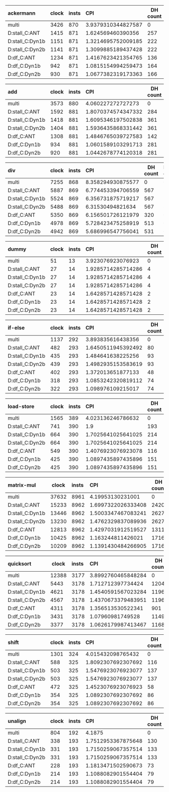 
| ackermann  | clock | insts | CPI | DH count | DH cycles | CH count | CH cycles |
|:------------------|-------|:------|:----|----------|:----------|:---------|:----------|
| multi | 3426 | 870 | 3.9379310344827587 | 0 | 0 | 0 | 0 |
| D:stall_C:ANT | 1415 | 871 | 1.624569460390356 | 257 | 344 | 181 | 362 |
| D:stall_C:Dyn1b | 1151 | 871 | 1.3214695752009185 | 222 | 309 | 35 | 70 |
| D:stall_C:Dyn2b | 1141 | 871 | 1.3099885189437428 | 222 | 309 | 29 | 58 |
| D:df_C:ANT | 1234 | 871 | 1.4167623421354765 | 136 | 0 | 181 | 362 |
| D:df_C:Dyn1b | 942 | 871 | 1.0815154994259473 | 164 | 0 | 35 | 70 |
| D:df_C:Dyn2b | 930 | 871 | 1.0677382319173363 | 166 | 0 | 29 | 58 |

| add  | clock | insts | CPI | DH count | DH cycles | CH count | CH cycles |
|:------------------|-------|:------|:----|----------|:----------|:---------|:----------|
| multi | 3573 | 880 | 4.060227272727273 | 0 | 0 | 0 | 0 |
| D:stall_C:ANT | 1592 | 881 | 1.8070374574347332 | 284 | 426 | 213 | 426 |
| D:stall_C:Dyn1b | 1418 | 881 | 1.6095346197502838 | 361 | 503 | 88 | 176 |
| D:stall_C:Dyn2b | 1404 | 881 | 1.5936435868331442 | 361 | 503 | 81 | 162 |
| D:df_C:ANT | 1308 | 881 | 1.4846765039727583 | 142 | 0 | 213 | 426 |
| D:df_C:Dyn1b | 934 | 881 | 1.0601589103291713 | 281 | 0 | 26 | 52 |
| D:df_C:Dyn2b | 920 | 881 | 1.0442678774120318 | 281 | 0 | 19 | 38 |

| div  | clock | insts | CPI | DH count | DH cycles | CH count | CH cycles |
|:------------------|-------|:------|:----|----------|:----------|:---------|:----------|
| multi | 7255 | 868 | 8.358294930875577 | 0 | 0 | 0 | 0 |
| D:stall_C:ANT | 5887 | 869 | 6.774453394706559 | 567 | 824 | 240 | 480 |
| D:stall_C:Dyn1b | 5524 | 869 | 6.356731875719217 | 567 | 824 | 54 | 108 |
| D:stall_C:Dyn2b | 5488 | 869 | 6.31530494821634 | 567 | 824 | 36 | 72 |
| D:df_C:ANT | 5350 | 869 | 6.156501726121979 | 320 | 0 | 240 | 480 |
| D:df_C:Dyn1b | 4978 | 869 | 5.728423475258919 | 513 | 0 | 54 | 108 |
| D:df_C:Dyn2b | 4942 | 869 | 5.686996547756041 | 531 | 0 | 36 | 72 |

| dummy  | clock | insts | CPI | DH count | DH cycles | CH count | CH cycles |
|:------------------|-------|:------|:----|----------|:----------|:---------|:----------|
| multi | 51 | 13 | 3.923076923076923 | 0 | 0 | 0 | 0 |
| D:stall_C:ANT | 27 | 14 | 1.9285714285714286 | 4 | 6 | 4 | 8 |
| D:stall_C:Dyn1b | 27 | 14 | 1.9285714285714286 | 4 | 6 | 4 | 8 |
| D:stall_C:Dyn2b | 27 | 14 | 1.9285714285714286 | 4 | 6 | 4 | 8 |
| D:df_C:ANT | 23 | 14 | 1.6428571428571428 | 2 | 0 | 4 | 8 |
| D:df_C:Dyn1b | 23 | 14 | 1.6428571428571428 | 2 | 0 | 4 | 8 |
| D:df_C:Dyn2b | 23 | 14 | 1.6428571428571428 | 2 | 0 | 4 | 8 |

| if-else  | clock | insts | CPI | DH count | DH cycles | CH count | CH cycles |
|:------------------|-------|:------|:----|----------|:----------|:---------|:----------|
| multi | 1137 | 292 | 3.893835616438356 | 0 | 0 | 0 | 0 |
| D:stall_C:ANT | 482 | 293 | 1.6450511945392492 | 80 | 113 | 54 | 108 |
| D:stall_C:Dyn1b | 435 | 293 | 1.484641638225256 | 93 | 126 | 24 | 48 |
| D:stall_C:Dyn2b | 439 | 293 | 1.4982935153583619 | 93 | 126 | 26 | 52 |
| D:df_C:ANT | 402 | 293 | 1.372013651877133 | 48 | 0 | 54 | 108 |
| D:df_C:Dyn1b | 318 | 293 | 1.0853242320819112 | 74 | 0 | 12 | 24 |
| D:df_C:Dyn2b | 322 | 293 | 1.098976109215017 | 74 | 0 | 14 | 28 |

| load-store  | clock | insts | CPI | DH count | DH cycles | CH count | CH cycles |
|:------------------|-------|:------|:----|----------|:----------|:---------|:----------|
| multi | 1565 | 389 | 4.023136246786632 | 0 | 0 | 0 | 0 |
| D:stall_C:ANT | 741 | 390 | 1.9 | 193 | 278 | 79 | 158 |
| D:stall_C:Dyn1b | 664 | 390 | 1.7025641025641025 | 214 | 299 | 30 | 60 |
| D:stall_C:Dyn2b | 664 | 390 | 1.7025641025641025 | 214 | 299 | 30 | 60 |
| D:df_C:ANT | 549 | 390 | 1.4076923076923078 | 116 | 0 | 79 | 158 |
| D:df_C:Dyn1b | 425 | 390 | 1.0897435897435896 | 151 | 0 | 17 | 34 |
| D:df_C:Dyn2b | 425 | 390 | 1.0897435897435896 | 151 | 0 | 17 | 34 |

| matrix-mul  | clock | insts | CPI | DH count | DH cycles | CH count | CH cycles |
|:------------------|-------|:------|:----|----------|:----------|:---------|:----------|
| multi | 37632 | 8961 | 4.19953130231001 | 0 | 0 | 0 | 0 |
| D:stall_C:ANT | 15233 | 8962 | 1.6997322026333408 | 2420 | 3530 | 1425 | 2850 |
| D:stall_C:Dyn1b | 13446 | 8962 | 1.5003347467083241 | 2627 | 3737 | 428 | 856 |
| D:stall_C:Dyn2b | 13230 | 8962 | 1.4762329837089936 | 2627 | 3737 | 320 | 640 |
| D:df_C:ANT | 12813 | 8962 | 1.4297031912519527 | 1311 | 0 | 1425 | 2850 |
| D:df_C:Dyn1b | 10425 | 8962 | 1.163244811426021 | 1716 | 0 | 231 | 462 |
| D:df_C:Dyn2b | 10209 | 8962 | 1.1391430484266905 | 1716 | 0 | 123 | 246 |

| quicksort  | clock | insts | CPI | DH count | DH cycles | CH count | CH cycles |
|:------------------|-------|:------|:----|----------|:----------|:---------|:----------|
| multi | 12388 | 3177 | 3.8992760465848284 | 0 | 0 | 0 | 0 |
| D:stall_C:ANT | 5443 | 3178 | 1.712712397734424 | 1204 | 1485 | 566 | 1132 |
| D:stall_C:Dyn1b | 4621 | 3178 | 1.4540591567023284 | 1196 | 1477 | 126 | 252 |
| D:stall_C:Dyn2b | 4567 | 3178 | 1.4370673379483951 | 1196 | 1477 | 99 | 198 |
| D:df_C:ANT | 4311 | 3178 | 1.356513530522341 | 901 | 0 | 566 | 1132 |
| D:df_C:Dyn1b | 3431 | 3178 | 1.07960981749528 | 1149 | 0 | 126 | 252 |
| D:df_C:Dyn2b | 3377 | 3178 | 1.0626179987413467 | 1168 | 0 | 99 | 198 |

| shift  | clock | insts | CPI | DH count | DH cycles | CH count | CH cycles |
|:------------------|-------|:------|:----|----------|:----------|:---------|:----------|
| multi | 1301 | 324 | 4.015432098765432 | 0 | 0 | 0 | 0 |
| D:stall_C:ANT | 588 | 325 | 1.8092307692307692 | 116 | 174 | 73 | 146 |
| D:stall_C:Dyn1b | 503 | 325 | 1.5476923076923077 | 137 | 195 | 20 | 40 |
| D:stall_C:Dyn2b | 503 | 325 | 1.5476923076923077 | 137 | 195 | 20 | 40 |
| D:df_C:ANT | 472 | 325 | 1.4523076923076923 | 58 | 0 | 73 | 146 |
| D:df_C:Dyn1b | 354 | 325 | 1.0892307692307692 | 86 | 0 | 14 | 28 |
| D:df_C:Dyn2b | 354 | 325 | 1.0892307692307692 | 86 | 0 | 14 | 28 |

| unalign  | clock | insts | CPI | DH count | DH cycles | CH count | CH cycles |
|:------------------|-------|:------|:----|----------|:----------|:---------|:----------|
| multi | 804 | 192 | 4.1875 | 0 | 0 | 0 | 0 |
| D:stall_C:ANT | 338 | 193 | 1.7512953367875648 | 130 | 183 | 15 | 30 |
| D:stall_C:Dyn1b | 331 | 193 | 1.7150259067357514 | 133 | 186 | 10 | 20 |
| D:stall_C:Dyn2b | 331 | 193 | 1.7150259067357514 | 133 | 186 | 10 | 20 |
| D:df_C:ANT | 228 | 193 | 1.1813471502590673 | 73 | 4 | 15 | 30 |
| D:df_C:Dyn1b | 214 | 193 | 1.1088082901554404 | 79 | 4 | 8 | 16 |
| D:df_C:Dyn2b | 214 | 193 | 1.1088082901554404 | 79 | 4 | 8 | 16 |
